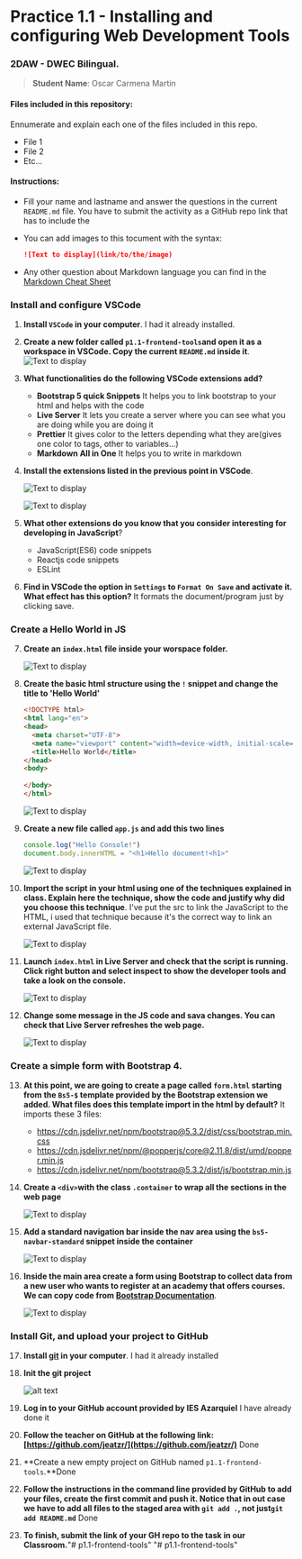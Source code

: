 # Practice 1.1 - Installing and configuring Web Development Tools

### 2DAW - DWEC Bilingual. 

> **Student Name**: Oscar Carmena Martin

#### Files included in this repository:

Ennumerate and explain each one of the files included in this repo.

- File 1
- File 2
- Etc...

#### Instructions: 

- Fill your name and lastname and answer the questions in the current `README.md` file. You have to submit the activity as a GitHub repo link that has to include the 

- You can add images to this tocument with the syntax:

    ```md
    ![Text to display](link/to/the/image)
    ```

- Any other question about Markdown language you can find in the [Markdown Cheat Sheet](https://www.markdownguide.org/cheat-sheet/)

### Install and configure VSCode

1. **Install `VSCode` in your computer**. 
    I had it already installed.
2. **Create a new folder called `p1.1-frontend-tools`and open it as a workspace in VSCode. Copy the current `README.md` inside it**.
    ![Text to display](img/pregunta2.png)
3. **What functionalities do the following VSCode extensions add?**
   - **Bootstrap 5 quick Snippets** It helps you to link bootstrap to your html and helps with the code
   - **Live Server** It lets you create a server where you can see what you are doing while you are doing it
   - **Prettier** It gives color to the letters depending what they are(gives one color to tags, other to variables...)
   - **Markdown All in One** It helps you to write in markdown 
4. **Install the extensions listed in the previous point in VSCode**.
   
   
   
   
    ![Text to display](img/pregunta4.png)
    
    ![Text to display](img/pregunta4(1).png)



5. **What other extensions do you know that you consider interesting for developing in JavaScript**?
   - JavaScript(ES6) code snippets
   - Reactjs code snippets
   - ESLint
6. **Find in VSCode the option in `Settings` to `Format On Save` and activate it. What effect has this option?**
    It formats the document/program just by clicking save.
### Create a Hello World in JS

7. **Create an `index.html` file inside your worspace folder.**
    
    
    
    ![Text to display](img/pregunta7.png)
8. **Create the basic html structure using the `!` snippet and change the title to 'Hello World'**

    ````html
    <!DOCTYPE html>
    <html lang="en">
    <head>
      <meta charset="UTF-8">
      <meta name="viewport" content="width=device-width, initial-scale=1.0">
      <title>Hello World</title>
    </head>
    <body>
      
    </body>
    </html>
    ````

     ![Text to display](img/pregunta8.png)
9.  **Create a new file called `app.js` and add this two lines**

    ````javascript
    console.log("Hello Console!")
    document.body.innerHTML = "<h1>Hello document!<h1>"
    ````

    ![Text to display](img/pregunta9.png)
10. **Import the script in your html using one of the techniques explained in class. Explain here the technique, show the code and justify why did you choose this technique**.
    I've put the src to link the JavaScript to the HTML, i used that technique because it's the correct way to link an external JavaScript file.


     ![Text to display](img/pregunta10.png)
11. **Launch `index.html` in Live Server and check that the script is running. Click right button and select inspect to show the developer tools and take a look on the console.**
    

    ![Text to display](img/pregunta11.png)


12. **Change some message in the JS code and sava changes. You can check that Live Server refreshes the web page.**


     ![Text to display](img/pregunta12.png)


### Create a simple form with Bootstrap 4. 

13. **At this point, we are going to create a page called `form.html` starting from the `Bs5-$` template provided by the Bootstrap extension we added. What files does this template import in the html by default?**
    It imports these 3 files:
    - https://cdn.jsdelivr.net/npm/bootstrap@5.3.2/dist/css/bootstrap.min.css
    - https://cdn.jsdelivr.net/npm/@popperjs/core@2.11.8/dist/umd/popper.min.js
    - https://cdn.jsdelivr.net/npm/bootstrap@5.3.2/dist/js/bootstrap.min.js
   
14. **Create a `<div>`with the class `.container` to wrap all the sections in the web page**
    

    ![Text to display](img/pregunta13.png)

    
15. **Add a standard navigation bar inside the nav area using the `bs5-navbar-standard` snippet inside the container**
    

    ![Text to display](img/pregunta15.png)

16. **Inside the main area create a form using Bootstrap to collect data from a new user who wants to register at an academy that offers courses. We can copy code from [Bootstrap Documentation](https://getbootstrap.com/docs/5.0/forms/overview/)**. 


    ![Text to display](img/pregunta16.png)

### Install Git, and upload your project to GitHub

17. **Install [git](https://git-scm.com/) in your computer**. I had it already installed
    
18. **Init the git project**


    ![alt text](image-2.png)
    

19. **Log in to your GitHub account provided by IES Azarquiel** I have already done it
    
20. **Follow the teacher on GitHub at the following link: [https://github.com/jeatzr/](https://github.com/jeatzr/)** Done
    
21. **Create a new empty project on GitHub named `p1.1-frontend-tools`.**Done
    
22. **Follow the instructions in the command line provided by GitHub to add your files, create the first commit and push it. Notice that in out case we have to add all files to the staged area with `git add .`, not just`git add README.md`**  Done
    
23. **To finish, submit the link of your GH repo to the task in our Classroom.**"# p1.1-frontend-tools" 
"# p1.1-frontend-tools" 
